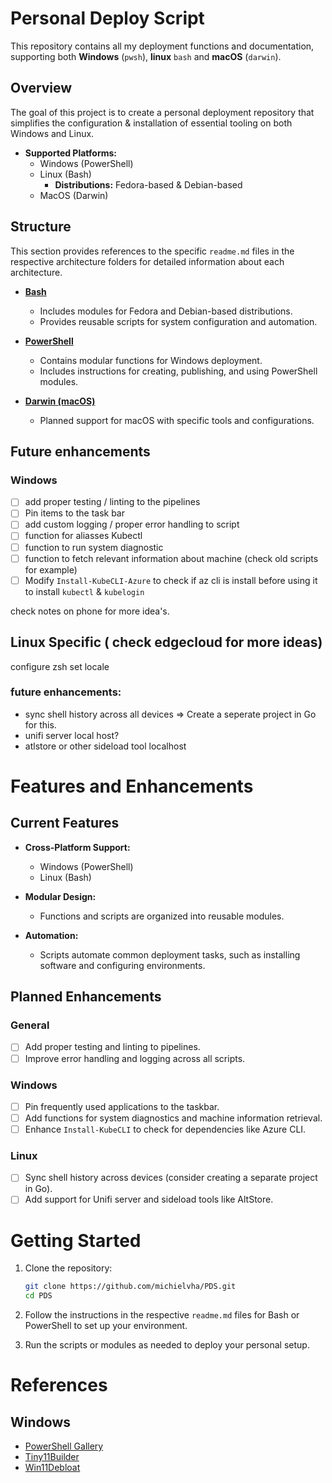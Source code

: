 # Personal Deploy Script

This repository contains all my deployment functions and documentation, supporting both **Windows** (`pwsh`), **linux** `bash` and **macOS** (`darwin`).

## Overview  

The goal of this project is to create a personal deployment repository that simplifies the configuration & installation of essential tooling on both Windows and Linux.

- **Supported Platforms:**  
  - Windows (PowerShell)  
  - Linux (Bash)  
    - **Distributions:** Fedora-based & Debian-based
  - MacOS (Darwin)

## Structure

This section provides references to the specific `readme.md` files in the respective architecture folders for detailed information about each architecture.

- **[Bash](bash/readme.md)**  
  - Includes modules for Fedora and Debian-based distributions.
  - Provides reusable scripts for system configuration and automation.

- **[PowerShell](pwsh/readme.md)**  
  - Contains modular functions for Windows deployment.
  - Includes instructions for creating, publishing, and using PowerShell modules.

- **[Darwin (macOS)](darwin/readme.md)**  
  - Planned support for macOS with specific tools and configurations.

## Future enhancements

### Windows 

- [ ] add proper testing / linting to the pipelines
- [ ] Pin items to the task bar
- [ ] add custom logging / proper error handling to script
- [ ] function for aliasses Kubectl
- [ ] function to run system diagnostic
- [ ] function to fetch relevant information about machine (check old scripts for example)
- [ ] Modify `Install-KubeCLI-Azure` to check if az cli is install before using it to install ``kubectl`` & ``kubelogin``

check notes on phone for more idea's.

## Linux Specific ( check edgecloud for more ideas)

configure zsh
set locale

### future enhancements:

- sync shell history across all devices => Create a seperate project in Go for this.
- unifi server local host?
- atlstore or other sideload tool localhost




# Features and Enhancements

## Current Features

- **Cross-Platform Support:**  
  - Windows (PowerShell)  
  - Linux (Bash)  

- **Modular Design:**  
  - Functions and scripts are organized into reusable modules.

- **Automation:**  
  - Scripts automate common deployment tasks, such as installing software and configuring environments.

## Planned Enhancements

### General
- [ ] Add proper testing and linting to pipelines.
- [ ] Improve error handling and logging across all scripts.

### Windows
- [ ] Pin frequently used applications to the taskbar.
- [ ] Add functions for system diagnostics and machine information retrieval.
- [ ] Enhance `Install-KubeCLI` to check for dependencies like Azure CLI.

### Linux
- [ ] Sync shell history across devices (consider creating a separate project in Go).
- [ ] Add support for Unifi server and sideload tools like AltStore.

# Getting Started

1. Clone the repository:
   ```bash
   git clone https://github.com/michielvha/PDS.git
   cd PDS
   ```

2. Follow the instructions in the respective `readme.md` files for Bash or PowerShell to set up your environment.

3. Run the scripts or modules as needed to deploy your personal setup.

# References

## Windows
- [PowerShell Gallery](https://www.powershellgallery.com/)   
- [Tiny11Builder](https://github.com/ntdevlabs/tiny11builder)  
- [Win11Debloat](https://github.com/Raphire/Win11Debloat/tree/master)